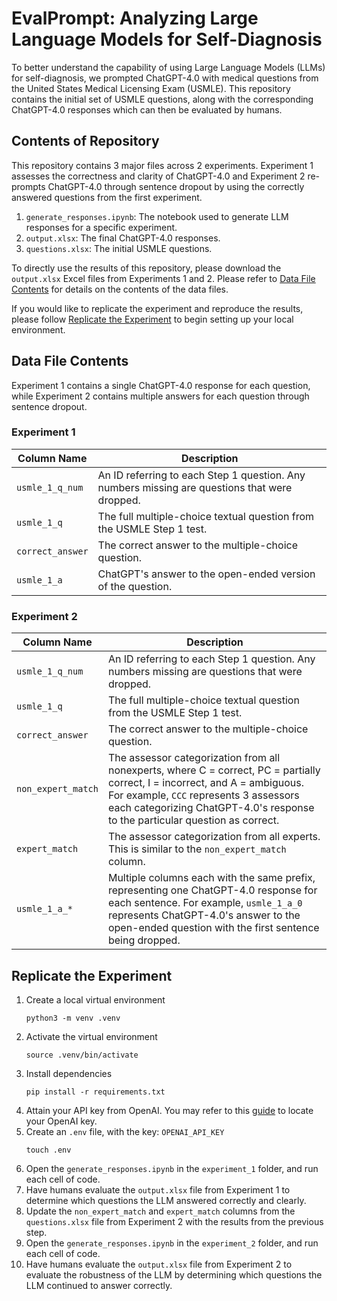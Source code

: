 # EvalPrompt: Analyzing Large Language Models for Self-Diagnosis

To better understand the capability of using Large Language Models (LLMs) for self-diagnosis, we prompted ChatGPT-4.0 with medical questions from the United States Medical Licensing Exam (USMLE). This repository contains the initial set of USMLE questions, along with the corresponding ChatGPT-4.0 responses which can then be evaluated by humans.


## Contents of Repository

This repository contains 3 major files across 2 experiments. Experiment 1 assesses the correctness and clarity of ChatGPT-4.0 and Experiment 2 re-prompts ChatGPT-4.0 through sentence dropout by using the correctly answered questions from the first experiment.
1. `generate_responses.ipynb`: The notebook used to generate LLM responses for a specific experiment.
2. `output.xlsx`: The final ChatGPT-4.0 responses.
3. `questions.xlsx`: The initial USMLE questions.

To directly use the results of this repository, please download the `output.xlsx` Excel files from Experiments 1 and 2. Please refer to [Data File Contents](#data-file-contents) for details on the contents of the data files.

If you would like to replicate the experiment and reproduce the results, please follow [Replicate the Experiment](#replicate-the-experiment) to begin setting up your local environment.


## Data File Contents

Experiment 1 contains a single ChatGPT-4.0 response for each question, while Experiment 2 contains multiple answers for each question through sentence dropout.

### Experiment 1

| Column Name      | Description                                                                                   |
|------------------|-----------------------------------------------------------------------------------------------|
| `usmle_1_q_num`  | An ID referring to each Step 1 question. Any numbers missing are questions that were dropped. |
| `usmle_1_q`      | The full multiple-choice textual question from the USMLE Step 1 test.                         |
| `correct_answer` | The correct answer to the multiple-choice question.                                           |
| `usmle_1_a`      | ChatGPT's answer to the open-ended version of the question.                                   |

### Experiment 2

| Column Name        | Description                                                                                     |
|--------------------|-------------------------------------------------------------------------------------------------|
| `usmle_1_q_num`    | An ID referring to each Step 1 question. Any numbers missing are questions that were dropped.   |
| `usmle_1_q`        | The full multiple-choice textual question from the USMLE Step 1 test.                           |
| `correct_answer`   | The correct answer to the multiple-choice question.                                             |
| `non_expert_match` | The assessor categorization from all nonexperts, where C = correct, PC = partially correct, I = incorrect, and A = ambiguous. For example, `CCC` represents 3 assessors each categorizing ChatGPT-4.0's response to the particular question as correct. |
| `expert_match`     | The assessor categorization from all experts. This is similar to the `non_expert_match` column. |
| `usmle_1_a_*`      | Multiple columns each with the same prefix, representing one ChatGPT-4.0 response for each sentence. For example, `usmle_1_a_0` represents ChatGPT-4.0's answer to the open-ended question with the first sentence being dropped. |


## Replicate the Experiment

1. Create a local virtual environment
    ```
    python3 -m venv .venv
    ```
2. Activate the virtual environment
    ```
    source .venv/bin/activate
    ```
3. Install dependencies
    ```
    pip install -r requirements.txt
    ```
4. Attain your API key from OpenAI. You may refer to this [guide](https://help.openai.com/en/articles/4936850-where-do-i-find-my-openai-api-key) to locate your OpenAI key.
5. Create an `.env` file, with the key: `OPENAI_API_KEY`
    ```
    touch .env
    ```
6. Open the `generate_responses.ipynb` in the `experiment_1` folder, and run each cell of code.
7. Have humans evaluate the `output.xlsx` file from Experiment 1 to determine which questions the LLM answered correctly and clearly.
8. Update the `non_expert_match` and `expert_match` columns from the `questions.xlsx` file from Experiment 2 with the results from the previous step.
9. Open the `generate_responses.ipynb` in the `experiment_2` folder, and run each cell of code.
10. Have humans evaluate the `output.xlsx` file from Experiment 2 to evaluate the robustness of the LLM by determining which questions the LLM continued to answer correctly.
